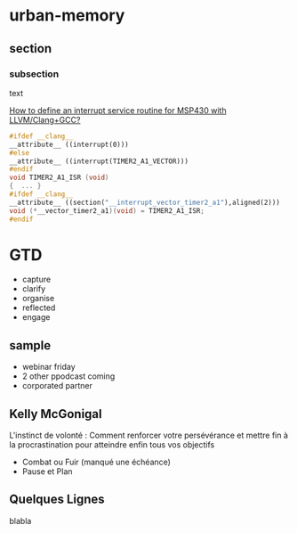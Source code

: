 # urban-memory
## section
### subsection
text

[How to define an interrupt service routine for MSP430 with LLVM/Clang+GCC?](https://stackoverflow.com/questions/33266132/how-to-define-an-interrupt-service-routine-for-msp430-with-llvm-clanggcc)
```c++
#ifdef __clang__
__attribute__ ((interrupt(0)))
#else
__attribute__ ((interrupt(TIMER2_A1_VECTOR)))
#endif
void TIMER2_A1_ISR (void)
{  ... }  
#ifdef __clang__
__attribute__ ((section("__interrupt_vector_timer2_a1"),aligned(2)))
void (*__vector_timer2_a1)(void) = TIMER2_A1_ISR;
#endif
```


# GTD
* capture
* clarify
* organise
* reflected
* engage

## sample
- webinar friday
- 2 other ppodcast coming
- corporated partner

## Kelly McGonigal
L'instinct de volonté : Comment renforcer votre persévérance et mettre fin à la procrastination pour atteindre enfin tous vos objectifs

- Combat ou Fuir (manqué une échéance)
- Pause et Plan

## Quelques Lignes
blabla
